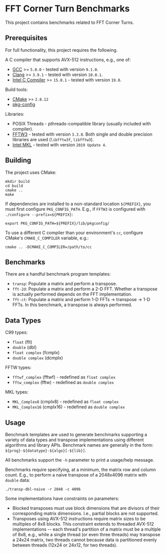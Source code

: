 FFT Corner Turn Benchmarks
==========================

This project contains benchmarks related to FFT Corner Turns.


Prerequisites
-------------

For full functionality, this project requires the following.

A C compiler that supports AVX-512 instructions, e.g., one of:

* [GCC](https://gcc.gnu.org/) >= `5.0.0` - tested with version `9.1.0`.
* [Clang](https://clang.llvm.org/) >= `3.9.1` - tested with version `10.0.1`.
* [Intel C Compiler](https://software.intel.com/c-compilers) >= `15.0.1` -
tested with version `19.0`.

Build tools:

* [CMake](https://cmake.org/) >= `2.8.12`
* [pkg-config](https://www.freedesktop.org/wiki/Software/pkg-config/)

Libraries:

* POSIX Threads - pthreads-compatible library (usually included with compiler).
* [FFTW3](http://www.fftw.org/) - tested with version `3.3.8`.
Both single and double precision libraries are used (`libfftw3f`, `libfftw3`).
* [Intel MKL](https://software.intel.com/mkl) - tested with version
`2019 Update 4`.


Building
--------

The project uses CMake:

	mkdir build
	cd build
	cmake ..
	make

If dependencies are installed to a non-standard location `${PREFIX}`, you must
first configure `PKG_CONFIG_PATH`.
E.g., if `FFTW3` is configured with `./configure --prefix=${PREFIX}`:

	export PKG_CONFIG_PATH=${PREFIX}/lib/pkgconfig/

To use a different C compiler than your environment's `cc`, configure CMake's
`CMAKE_C_COMPILER` variable, e.g.:

	cmake .. -DCMAKE_C_COMPILER=/path/to/cc


Benchmarks
----------

There are a handful benchmark program templates:

* `transp`: Populate a matrix and perform a transpose.
* `fft-2d`: Populate a matrix and perform a 2-D FFT.
Whether a transpose is actually performed depends on the FFT implementation.
* `fft-ct`: Populate a matrix and perform 1-D FFTs -> transpose -> 1-D FFTs.
In this benchmark, a transpose is always performed.


Data Types
----------

C99 types:

* `float` (flt)
* `double` (dbl)
* `float complex` (fcmplx)
* `double complex` (dcmplx)

FFTW types:

* `fftwf_complex` (fftwf) - redefined as `float complex`
* `fftw_complex` (fftw) - redefined as `double complex`

MKL types:

* `MKL_Complex8` (cmplx8) - redefined as `float complex`
* `MKL_Complex16` (cmplx16) - redefined as `double complex`


Usage
-----

Benchmark templates are used to generate benchmarks supporting a variety of data
types and transpose implementations using different algorithms and library APIs.
Benchmark names are generally in the form:
`${prog}-${datatype}-${algo}[-${lib}]`.

All benchmarks support the `-h` parameter to print a usage/help message.

Benchmarks require specifying, at a minimum, the matrix row and column count.
E.g., to perform a naive transpose of a 2048x4096 matrix with `double` data:

	./transp-dbl-naive -r 2048 -c 4096

Some implementations have constraints on parameters:

* Blocked transposes must use block dimensions that are divisors of their
corresponding matrix dimensions.  I.e., partial blocks are not supported.
* Transposes using AVX-512 instructions require matrix sizes to be multiples of
8x8 blocks.
This constraint extends to threaded AVX-512 implementations -- each thread's
partition of a matrix must be a multiple of 8x8, e.g., while a single thread (or
even three threads) may transpose a 24x24 matrix, two threads cannot because
data is partitioned evenly between threads (12x24 or 24x12, for two threads).
